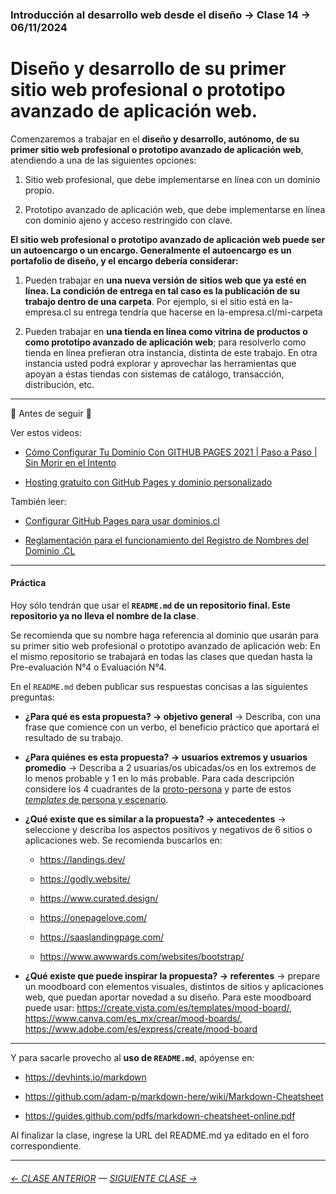 ### Introducción al desarrollo web desde el diseño → Clase 14 → 06/11/2024

# Diseño y desarrollo de su primer sitio web profesional o prototipo avanzado de aplicación web.

Comenzaremos a trabajar en el **diseño y desarrollo, autónomo, de su primer sitio web profesional o prototipo avanzado de aplicación web**, atendiendo a una de las siguientes opciones: 

1. Sitio web profesional, que debe implementarse en línea con un dominio propio. 

2. Prototipo avanzado de aplicación web, que debe implementarse en línea con dominio ajeno y acceso restringido con clave.

**El sitio web profesional o prototipo avanzado de aplicación web puede ser un autoencargo o un encargo. Generalmente el autoencargo es un portafolio de diseño, y el encargo debería considerar:**

1. Pueden trabajar en **una nueva versión de sitios web que ya esté en línea. La condición de entrega en tal caso es la publicación de su trabajo dentro de una carpeta**. Por ejemplo, si el sitio está en la-empresa.cl su entrega tendría que hacerse en la-empresa.cl/mi-carpeta

2. Pueden trabajar en **una tienda en línea como vitrina de productos o como prototipo avanzado de aplicación web**; para resolverlo como tienda en línea prefieran otra instancia, distinta de este trabajo. En otra instancia usted podrá explorar y aprovechar las herramientas que apoyan a éstas tiendas con sistemas de catálogo, transacción, distribución, etc.

- - - - - -

:rotating_light: Antes de seguir :rotating_light: 

Ver estos videos: 

- [Cómo Configurar Tu Dominio Con GITHUB PAGES 2021 | Paso a Paso | Sin Morir en el Intento](https://youtu.be/rD8KoCn_nJc)

- [Hosting gratuito con GitHub Pages y dominio personalizado](https://www.youtube.com/watch?v=nbUR1jzVI5g&t=328s)

También leer: 

- [Configurar GitHub Pages para usar dominios.cl](https://ggerena.medium.com/configurar-github-pages-para-usar-dominios-cl-13c1a644699f)

- [Reglamentación para el funcionamiento del Registro de Nombres del Dominio .CL](https://www.nic.cl/normativa/reglamentacion.html)

- - - - - - - - - - 

#### Práctica

Hoy sólo tendrán que usar el **`README.md` de un repositorio final. Este repositorio ya no lleva el nombre de la clase**. 

Se recomienda que su nombre haga referencia al dominio que usarán para su primer sitio web profesional o prototipo avanzado de aplicación web: En el mismo repositorio se trabajará en todas las clases que quedan hasta la Pre-evaluación N°4 o Evaluación N°4. 

En el `README.md` deben publicar sus respuestas concisas a las siguientes preguntas: 

- **¿Para qué es esta propuesta? → objetivo general** → Describa, con una frase que comience con un verbo, el beneficio práctico que aportará el resultado de su trabajo.

- **¿Para quiénes es esta propuesta? → usuarios extremos y usuarios promedio** → Describa a 2 usuarias/os ubicadas/os en los extremos de lo menos probable y 1 en lo más probable. Para cada descripción considere los 4 cuadrantes de la [proto-persona](https://uxmag.com/articles/using-proto-personas-for-executive-alignment) y parte de estos [*templates* de persona y escenario](https://github.com/profesorfaco/dno037-2023-2/blob/main/clase-14/fragmento-sazerac-book.pdf).

- **¿Qué existe que es similar a la propuesta? → antecedentes** → seleccione y describa los aspectos positivos y negativos de 6 sitios o aplicaciones web. Se recomienda buscarlos en:

  - https://landings.dev/

  - https://godly.website/

  - https://www.curated.design/

  - https://onepagelove.com/

  - https://saaslandingpage.com/

  - https://www.awwwards.com/websites/bootstrap/

- **¿Qué existe que puede inspirar la propuesta? → referentes** → prepare un moodboard con elementos visuales, distintos de sitios y aplicaciones web, que puedan aportar novedad a su diseño. Para este moodboard puede usar: https://create.vista.com/es/templates/mood-board/, https://www.canva.com/es_mx/crear/mood-boards/, https://www.adobe.com/es/express/create/mood-board  

- - - - - - - - 

Y para sacarle provecho al **uso de `README.md`**, apóyense en:

- https://devhints.io/markdown

- https://github.com/adam-p/markdown-here/wiki/Markdown-Cheatsheet

- https://guides.github.com/pdfs/markdown-cheatsheet-online.pdf

Al finalizar la clase, ingrese la URL del README.md ya editado en el foro correspondiente.

- - - - - - - 

###### [← CLASE ANTERIOR](https://github.com/profesorfaco/dno096-2024/tree/main/clase-13) — [SIGUIENTE CLASE →](https://github.com/profesorfaco/dno096-2024/tree/main/clase-15)
